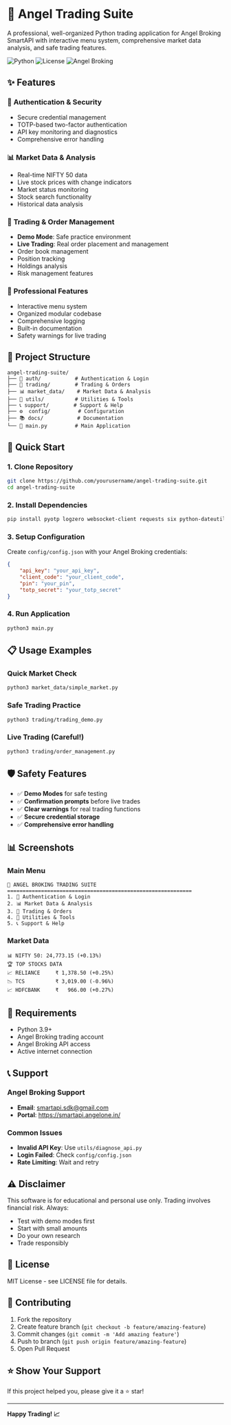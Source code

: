 # 🚀 Angel Trading Suite

A professional, well-organized Python trading application for Angel Broking SmartAPI with interactive menu system, comprehensive market data analysis, and safe trading features.

![Python](https://img.shields.io/badge/python-v3.9+-blue.svg)
![License](https://img.shields.io/badge/license-MIT-green.svg)
![Angel Broking](https://img.shields.io/badge/Angel%20Broking-SmartAPI-orange.svg)

## ✨ Features

### 🔐 **Authentication & Security**
- Secure credential management
- TOTP-based two-factor authentication
- API key monitoring and diagnostics
- Comprehensive error handling

### 📊 **Market Data & Analysis**
- Real-time NIFTY 50 data
- Live stock prices with change indicators
- Market status monitoring
- Stock search functionality
- Historical data analysis

### 💼 **Trading & Order Management**
- **Demo Mode**: Safe practice environment
- **Live Trading**: Real order placement and management
- Order book management
- Position tracking
- Holdings analysis
- Risk management features

### 🎯 **Professional Features**
- Interactive menu system
- Organized modular codebase
- Comprehensive logging
- Built-in documentation
- Safety warnings for live trading

## 📁 Project Structure

```
angel-trading-suite/
├── 🔐 auth/           # Authentication & Login
├── 💼 trading/        # Trading & Orders  
├── 📊 market_data/    # Market Data & Analysis
├── 🔧 utils/          # Utilities & Tools
├── 📞 support/        # Support & Help
├── ⚙️  config/         # Configuration
├── 📚 docs/           # Documentation
└── 🚀 main.py         # Main Application
```

## 🚀 Quick Start

### 1. Clone Repository
```bash
git clone https://github.com/yourusername/angel-trading-suite.git
cd angel-trading-suite
```

### 2. Install Dependencies
```bash
pip install pyotp logzero websocket-client requests six python-dateutil pycryptodome
```

### 3. Setup Configuration
Create `config/config.json` with your Angel Broking credentials:

```json
{
    "api_key": "your_api_key",
    "client_code": "your_client_code", 
    "pin": "your_pin",
    "totp_secret": "your_totp_secret"
}
```

### 4. Run Application
```bash
python3 main.py
```

## 📋 Usage Examples

### Quick Market Check
```bash
python3 market_data/simple_market.py
```

### Safe Trading Practice
```bash
python3 trading/trading_demo.py
```

### Live Trading (Careful!)
```bash
python3 trading/order_management.py
```

## 🛡️ Safety Features

- ✅ **Demo Modes** for safe testing
- ✅ **Confirmation prompts** before live trades
- ✅ **Clear warnings** for real trading functions
- ✅ **Secure credential storage**
- ✅ **Comprehensive error handling**

## 📊 Screenshots

### Main Menu
```
🚀 ANGEL BROKING TRADING SUITE
============================================================
1. 🔐 Authentication & Login
2. 📊 Market Data & Analysis  
3. 💼 Trading & Orders
4. 🔧 Utilities & Tools
5. 📞 Support & Help
```

### Market Data
```
📊 NIFTY 50: 24,773.15 (+0.13%)
🏆 TOP STOCKS DATA
📈 RELIANCE     ₹ 1,378.50 (+0.25%)
📉 TCS          ₹ 3,019.00 (-0.96%)
📈 HDFCBANK     ₹   966.00 (+0.27%)
```

## 🔧 Requirements

- Python 3.9+
- Angel Broking trading account
- Angel Broking API access
- Active internet connection

## 📞 Support

### Angel Broking Support
- **Email**: smartapi.sdk@gmail.com
- **Portal**: https://smartapi.angelone.in/

### Common Issues
- **Invalid API Key**: Use `utils/diagnose_api.py`
- **Login Failed**: Check `config/config.json`
- **Rate Limiting**: Wait and retry

## ⚠️ Disclaimer

This software is for educational and personal use only. Trading involves financial risk. Always:
- Test with demo modes first
- Start with small amounts
- Do your own research
- Trade responsibly

## 📄 License

MIT License - see LICENSE file for details.

## 🤝 Contributing

1. Fork the repository
2. Create feature branch (`git checkout -b feature/amazing-feature`)
3. Commit changes (`git commit -m 'Add amazing feature'`)
4. Push to branch (`git push origin feature/amazing-feature`)
5. Open Pull Request

## ⭐ Show Your Support

If this project helped you, please give it a ⭐ star!

---

**Happy Trading! 📈**